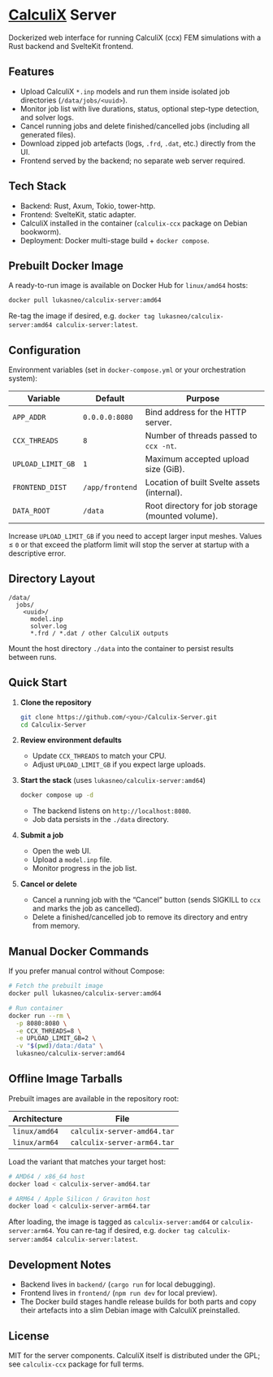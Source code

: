 # [CalculiX](https://www.calculix.de) Server

Dockerized web interface for running CalculiX (ccx) FEM simulations with a Rust backend and SvelteKit frontend.

## Features
- Upload CalculiX `*.inp` models and run them inside isolated job directories (`/data/jobs/<uuid>`).
- Monitor job list with live durations, status, optional step-type detection, and solver logs.
- Cancel running jobs and delete finished/cancelled jobs (including all generated files).
- Download zipped job artefacts (logs, `.frd`, `.dat`, etc.) directly from the UI.
- Frontend served by the backend; no separate web server required.

## Tech Stack
- Backend: Rust, Axum, Tokio, tower-http.
- Frontend: SvelteKit, static adapter.
- CalculiX installed in the container (`calculix-ccx` package on Debian bookworm).
- Deployment: Docker multi-stage build + `docker compose`.

## Prebuilt Docker Image
A ready-to-run image is available on Docker Hub for `linux/amd64` hosts:

```bash
docker pull lukasneo/calculix-server:amd64
```

Re-tag the image if desired, e.g. `docker tag lukasneo/calculix-server:amd64 calculix-server:latest`.

## Configuration
Environment variables (set in `docker-compose.yml` or your orchestration system):

| Variable | Default | Purpose |
| --- | --- | --- |
| `APP_ADDR` | `0.0.0.0:8080` | Bind address for the HTTP server. |
| `CCX_THREADS` | `8` | Number of threads passed to `ccx -nt`. |
| `UPLOAD_LIMIT_GB` | `1` | Maximum accepted upload size (GiB). |
| `FRONTEND_DIST` | `/app/frontend` | Location of built Svelte assets (internal). |
| `DATA_ROOT` | `/data` | Root directory for job storage (mounted volume). |

Increase `UPLOAD_LIMIT_GB` if you need to accept larger input meshes. Values ≤ `0` or that exceed the platform limit will stop the server at startup with a descriptive error.

## Directory Layout
```
/data/
  jobs/
    <uuid>/
      model.inp
      solver.log
      *.frd / *.dat / other CalculiX outputs
```

Mount the host directory `./data` into the container to persist results between runs.

## Quick Start
1. **Clone the repository**
   ```bash
   git clone https://github.com/<you>/Calculix-Server.git
   cd Calculix-Server
   ```

2. **Review environment defaults**
   - Update `CCX_THREADS` to match your CPU.
   - Adjust `UPLOAD_LIMIT_GB` if you expect large uploads.

3. **Start the stack** (uses `lukasneo/calculix-server:amd64`)
   ```bash
   docker compose up -d
   ```
   - The backend listens on `http://localhost:8080`.
   - Job data persists in the `./data` directory.

4. **Submit a job**
   - Open the web UI.
   - Upload a `model.inp` file.
   - Monitor progress in the job list.

5. **Cancel or delete**
   - Cancel a running job with the “Cancel” button (sends SIGKILL to `ccx` and marks the job as cancelled).
   - Delete a finished/cancelled job to remove its directory and entry from memory.

## Manual Docker Commands
If you prefer manual control without Compose:
```bash
# Fetch the prebuilt image
docker pull lukasneo/calculix-server:amd64

# Run container
docker run --rm \
  -p 8080:8080 \
  -e CCX_THREADS=8 \
  -e UPLOAD_LIMIT_GB=2 \
  -v "$(pwd)/data:/data" \
  lukasneo/calculix-server:amd64
```

## Offline Image Tarballs
Prebuilt images are available in the repository root:

| Architecture | File |
| --- | --- |
| `linux/amd64` | `calculix-server-amd64.tar` |
| `linux/arm64` | `calculix-server-arm64.tar` |

Load the variant that matches your target host:

```bash
# AMD64 / x86_64 host
docker load < calculix-server-amd64.tar

# ARM64 / Apple Silicon / Graviton host
docker load < calculix-server-arm64.tar
```

After loading, the image is tagged as `calculix-server:amd64` or `calculix-server:arm64`. You can re-tag if desired, e.g. `docker tag calculix-server:amd64 calculix-server:latest`.

## Development Notes
- Backend lives in `backend/` (`cargo run` for local debugging).
- Frontend lives in `frontend/` (`npm run dev` for local preview).
- The Docker build stages handle release builds for both parts and copy their artefacts into a slim Debian image with CalculiX preinstalled.

## License
MIT for the server components. CalculiX itself is distributed under the GPL; see `calculix-ccx` package for full terms.

